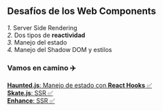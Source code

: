 ## Desafíos de los Web Components

*1.* Server Side Rendering<br>
*2.* Dos tipos de **reactividad**<br>
*3.* Manejo del estado<br>
*4.* Manejo del Shadow DOM y estilos

### Vamos en camino ✈️

[**Haunted.js**: Manejo de estado con **React Hooks** ✅](https://hauntedhooks.netlify.app/)<br>
[**Skate.js**: SSR ✅](https://skatejs.netlify.app/)<br>
[**Enhance**: SSR ✅](https://enhance.dev/)
